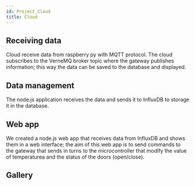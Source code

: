 ```yaml
---
id: Project_Cloud
title: Cloud
---
```


## Receiving data

Cloud receive data from raspberry py with MQTT protocol.
The cloud subscribes to the VerneMQ broker topic where the gateway publishes information; this way the data can be saved to the database and displayed.

## Data management

The node.js application receives the data and sends it to InfluxDB to storage it in the database.

## Web app

We created a node.js web app that receives data from InfluxDB and shows them in a web interface; the aim of this web app is to send commands to the gateway that sends in turns to the microcontroller that modify the value of temperaturea and the status of the doors (open/close).

## Gallery

